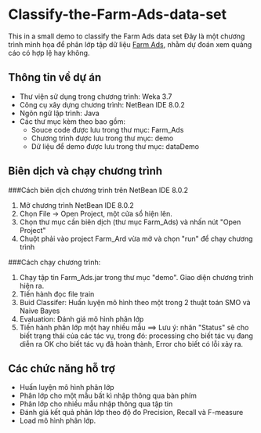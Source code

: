 Classify-the-Farm-Ads-data-set
==============================
This in a small demo to classify the Farm Ads data set
Đây là một chương trình mình họa để phân lớp tập dữ liệu [Farm Ads](https://archive.ics.uci.edu/ml/datasets/Farm+Ads), nhằm dự đoán xem quảng cáo có hợp lệ hay không.

Thông tin về dự án
------------------
+ Thư viện sử dụng trong chương trình: Weka 3.7
+ Công cụ xây dựng chương trình: NetBean IDE 8.0.2
+ Ngôn ngữ lập trình: Java
+ Các thư mục kèm theo bao gồm:
  - Souce code được lưu trong thư mục: Farm_Ads
  - Chương trình được lưu trong thư mục: demo
  - Dữ liệu để demo được lưu trong thư mục: dataDemo

Biên dịch và chạy chương trình
------------------------------
###Cách biên dịch chương trình trên NetBean IDE 8.0.2
1. Mở chương trình NetBean IDE 8.0.2
2. Chọn File -> Open Project, một cửa sổ hiện lên.
3. Chọn thư mục cần biên dịch (thư mục Farm_Ads) và nhấn nút "Open Project"
4. Chuột phải vào project Farm_Ard vừa mở và chọn "run" để chạy chương trình

###Cách chạy chương trình:
  1. Chạy tập tin Farm_Ads.jar trong thư mục "demo". Giao diện chương trình hiện ra.
  2. Tiến hành đọc file train
  3. Buid Classifer: Huấn luyện mô hình theo một trong 2 thuật toán SMO và Naive Bayes 
  4. Evaluation: Đánh giá mô hình phân lớp
  5. Tiến hành phân lớp một hay nhiều mẫu
  ==> Lưu ý: nhãn "Status" sẽ cho biết trạng thái của các tác vụ, trong đó: processing cho biết tác vụ đang diễn ra
	OK cho biết tác vụ đã hoàn thành, Error cho biết có lỗi xảy ra.

Các chức năng hỗ trợ
--------------------
 - Huấn luyện mô hình phân lớp
 - Phân lớp cho một mẫu bất kì nhập thông qua bàn phím
 - Phân lớp cho nhiều mẫu nhập thông qua tập tin
 - Đánh giá kết quả phân lớp theo độ đo Precision, Recall và F-measure
 - Load mô hình phân lớp.
